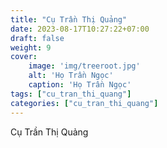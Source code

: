 ```yaml
---
title: "Cụ Trần Thị Quảng"
date: 2023-08-17T10:27:22+07:00
draft: false
weight: 9
cover:
    image: 'img/treeroot.jpg'
    alt: 'Họ Trần Ngọc'
    caption: 'Họ Trần Ngọc'
tags: ["cu_tran_thi_quang"]
categories: ["cu_tran_thi_quang"]
---
```


Cụ Trần Thị Quảng